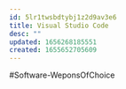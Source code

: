 ```yaml
---
id: 5lr1twsbdtybj1z2d9av3e6
title: Visual Studio Code
desc: ""
updated: 1656268185551
created: 1655652705609
---
```


#Software-WeponsOfChoice
